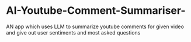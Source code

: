 # AI-Youtube-Comment-Summariser-
AN app which uses LLM to summarize youtube comments for given video  and give out user sentiments and most asked questions
